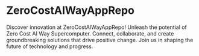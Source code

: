 # ZeroCostAIWayAppRepo
Discover innovation at ZeroCostAIWayAppRepo! Unleash the potential of Zero Cost AI Way Supercomputer. Connect, collaborate, and create groundbreaking solutions that drive positive change. Join us in shaping the future of technology and progress.
